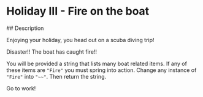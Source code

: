 # Holiday III - Fire on the boat

## Description

Enjoying your holiday, you head out on a scuba diving trip!

Disaster!! The boat has caught fire!!

You will be provided a string that lists many boat related items. If any of these items are `"Fire"` you must spring into action. Change any instance of `"Fire"` into `"~~"`. Then return the string.

Go to work!
